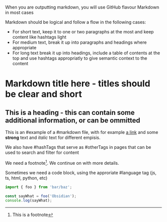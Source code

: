 When you are outputting markdown, you will use GitHub flavour Markdown in most cases

Markdown should be logical and follow a flow in the following cases:

* For short text, keep it to one or two paragraphs at the most and keep content like hashtags light
* For medium text, break it up into paragraphs and headings where appropriate
* For long text break it up into headings, include a table of contents at the top and use hashtags appropriatly to give semantic context to the content


# Markdown title here - titles should be clear and short
## This is a heading - this can contain some additional information, or can be ommitted

This is an #example of a #markdown file, with for example [a link](https://www.example.com) 
and some **strong** text and *italic* text for different
empisis.

We also have #hashTags that serve as #otherTags in pages
that can be used to search and filter for content

We need a footnote[^1]. We continue on with more details.

Sometimes we need a code block, using the approriate #language
tag (js, ts, html, python, etc)

```js
import { foo } from 'bar/baz';

const sayWhat = foo('Obsidian');
console.log(sayWhat);
```

[^1]: This is a footnote
